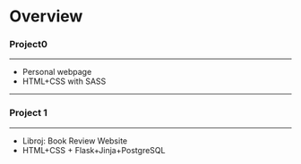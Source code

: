 # Overview
### Project0
---
- Personal webpage
- HTML+CSS with SASS

---
### Project 1
---
- Libroj: Book Review Website
- HTML+CSS + Flask+Jinja+PostgreSQL

